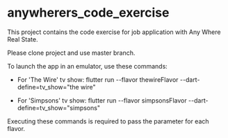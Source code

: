 # anywherers_code_exercise

This project contains the code exercise for job application with Any Where Real State.

Please clone project and use master branch.

To launch the app in an emulator, use these commands:

* For 'The Wire' tv show:
flutter run --flavor thewireFlavor --dart-define=tv_show="the wire"

* For 'Simpsons' tv show:
flutter run --flavor simpsonsFlavor --dart-define=tv_show="simpsons"

Executing these commands is required to pass the parameter for each flavor.
